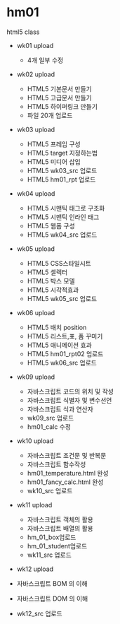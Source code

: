 # hm01
html5 class

- wk01 upload
  - 4개 일부 수정
  
- wk02 upload
  - HTML5 기본문서 만들기
  - HTML5 고급문서 만들기
  - HTML5 하이퍼링크 만들기
  - 파일 20개 업로드
- wk03 upload
  - HTML5 프레임 구성
  - HTML5 target 지정하는법
  - HTML5 미디어 삽입
  - HTML5 wk03_src 업로드
  - HTML5 hm01_rpt 업로드
- wk04 upload
  - HTML5 시맨틱 태그로 구조화
  - HTML5 시맨틱 인라인 태그
  - HTML5 웹폼 구성
  - HTML5 wk04_src 업로드
- wk05 upload
  - HTML5 CSS스타일시트
  - HTML5 셀렉터
  - HTML5 박스 모델
  - HTML5 시각적효과
  - HTML5 wk05_src 업로드
- wk06 upload
  - HTML5 배치 position
  - HTML5 리스트,표, 폼 꾸미기
  - HTML5 애니메이션 효과
  - HTML5 hm01_rpt02 업로드
  - HTML5 wk06_src 업로드
- wk09 upload
  - 자바스크립트 코드의 위치 및 작성
  - 자바스크립트 식별자 및 변수선언
  - 자바스크립트 식과 연산자
  - wk09_src 업로드
  - hm01_calc 수정
- wk10 upload
  - 자바스크립트 조건문 및 반복문
  - 자바스크립트 함수작성
  - hm01_temperature.html 완성
  - hm01_fancy_calc.html 완성
  - wk10_src 업로드
- wk11 upload
  - 자바스크립트 객체의 활용
  - 자바스크립트 배열의 활용
  - hm_01_box업로드
  - hm_01_student업로드
  - wk11_src 업로드
- wk12 upload
 - 자바스크립트 BOM 의 이해
 - 자바스크립트 DOM 의 이해
 - wk12_src 업로드
